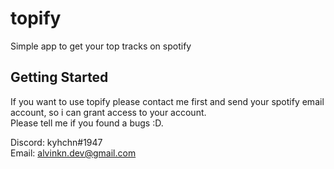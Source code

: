 # topify

Simple app to get your top tracks on spotify

## Getting Started

If you want to use topify please contact me first and send your spotify email account, so i can grant access to your account.  
Please tell me if you found a bugs :D.  
  
Discord: kyhchn#1947  
Email: alvinkn.dev@gmail.com
